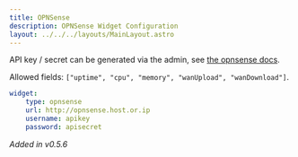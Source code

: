 ```yaml
---
title: OPNSense
description: OPNSense Widget Configuration
layout: ../../../layouts/MainLayout.astro
---
```


API key / secret can be generated via the admin, see [the opnsense docs](https://docs.opnsense.org/development/how-tos/api.html#creating-keys).

Allowed fields: `["uptime", "cpu", "memory", "wanUpload", "wanDownload"]`.

```yaml
widget:
    type: opnsense
    url: http://opnsense.host.or.ip
    username: apikey
    password: apisecret
```

*Added in v0.5.6*
